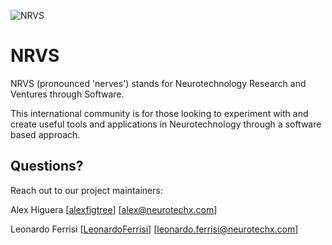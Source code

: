 ![NRVS](https://github.com/NeuroTechX/NRVS/assets/3487193/9373775a-8bb4-48e7-a439-c5fb5f02c7ab)

# NRVS
NRVS (pronounced 'nerves') stands for Neurotechnology Research and Ventures through Software.

This international community is for those looking to experiment with and create useful tools and applications in Neurotechnology through a software based approach.


## Questions?

Reach out to our project maintainers:

Alex Higuera [[alexfigtree](https://github.com/alexfigtree)] [alex@neurotechx.com]

Leonardo Ferrisi [[LeonardoFerrisi](https://github.com/LeonardoFerrisi)] [leonardo.ferrisi@neurotechx.com]
